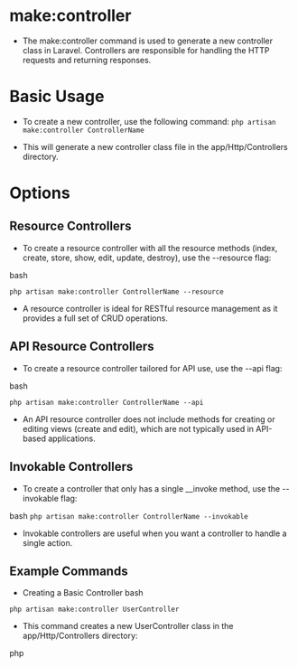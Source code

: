 # make:controller 

- The make:controller command is used to generate a new controller class in Laravel. Controllers are responsible for handling the HTTP requests and returning responses.

# Basic Usage
- To create a new controller, use the following command:
`php artisan make:controller ControllerName`

- This will generate a new controller class file in the app/Http/Controllers directory.

# Options
## Resource Controllers
- To create a resource controller with all the resource methods (index, create, store, show, edit, update, destroy), use the --resource flag:

bash

`php artisan make:controller ControllerName --resource`
- A resource controller is ideal for RESTful resource management as it provides a full set of CRUD operations.

## API Resource Controllers
- To create a resource controller tailored for API use, use the --api flag:

bash

`php artisan make:controller ControllerName --api`
- An API resource controller does not include methods for creating or editing views (create and edit), which are not typically used in API-based applications.

## Invokable Controllers
- To create a controller that only has a single __invoke method, use the --invokable flag:

bash
`php artisan make:controller ControllerName --invokable`
- Invokable controllers are useful when you want a controller to handle a single action.

## Example Commands
- Creating a Basic Controller
bash

`php artisan make:controller UserController`
- This command creates a new UserController class in the app/Http/Controllers directory:

php

<?php

namespace App\Http\Controllers;

use Illuminate\Http\Request;

class UserController extends Controller
{
    //
}
Creating a Resource Controller
bash
Copy code
php artisan make:controller UserController --resource
This command creates a resource controller with methods for handling common CRUD operations:

php
Copy code
<?php

namespace App\Http\Controllers;

use Illuminate\Http\Request;

class UserController extends Controller
{
    public function index()
    {
        //
    }

    public function create()
    {
        //
    }

    public function store(Request $request)
    {
        //
    }

    public function show($id)
    {
        //
    }

    public function edit($id)
    {
        //
    }

    public function update(Request $request, $id)
    {
        //
    }

    public function destroy($id)
    {
        //
    }
}
## Creating an API Resource Controller
bash

`php artisan make:controller Api/UserController --api`
- This command creates a controller with methods for handling API-specific actions:

php

<?php

namespace App\Http\Controllers\Api;

use Illuminate\Http\Request;
use App\Http\Controllers\Controller;

class UserController extends Controller
{
    public function index()
    {
        //
    }

    public function store(Request $request)
    {
        //
    }

    public function show($id)
    {
        //
    }

    public function update(Request $request, $id)
    {
        //
    }

    public function destroy($id)
    {
        //
    }
}
Creating an Invokable Controller
bash
Copy code
php artisan make:controller SingleActionController --invokable
This command creates a controller with a single __invoke method:

php
Copy code
<?php

namespace App\Http\Controllers;

use Illuminate\Http\Request;

class SingleActionController extends Controller
{
    public function __invoke(Request $request)
    {
        //
    }
}
Using the Controller
Once created, you can register the controller in your routes file (routes/web.php or routes/api.php), like this:

php
Copy code
// For web routes
Route::resource('users', UserController::class);

// For API routes
Route::apiResource('users', Api\UserController::class);